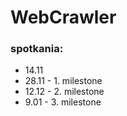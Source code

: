 # WebCrawler
### spotkania:
- 14.11
- 28.11 - 1. milestone
- 12.12 - 2. milestone
- 9.01 - 3. milestone
